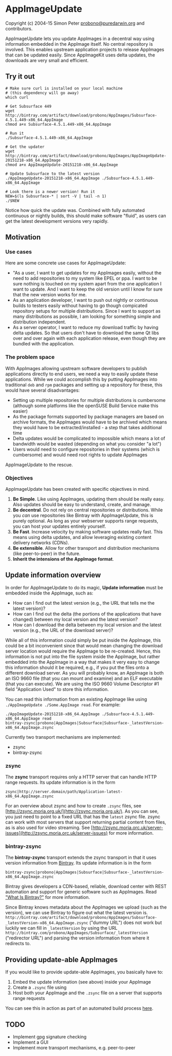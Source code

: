 # AppImageUpdate

Copyright (c) 2004-15 Simon Peter <probono@puredarwin.org> and contributors.

AppImageUpdate lets you update AppImages in a decentral way using information embedded in the AppImage itself. No central repository is involved. This enables upstream application projects to release AppImages that can be updated easily. Since AppImageKit uses delta updates, the downloads are very small and efficient.

## Try it out

```
# Make sure curl is installed on your local machine
# (this dependency will go away)
which curl

# Get Subsurface 449
wget http://bintray.com/artifact/download/probono/AppImages/Subsurface-4.5.1.449-x86_64.AppImage
chmod a+x Subsurface-4.5.1.449-x86_64.AppImage

# Run it
./Subsurface-4.5.1.449-x86_64.AppImage

# Get the updater
wget http://bintray.com/artifact/download/probono/AppImages/AppImageUpdate-20151218-x86_64.AppImage
chmod a+x AppImageUpdate-20151218-x86_64.AppImage

# Update Subsurface to the latest version
./AppImageUpdate-20151218-x86_64.AppImage ./Subsurface-4.5.1.449-x86_64.AppImage

# Look there is a newer version! Run it
NEW=$(ls Subsurface-* | sort -V | tail -n 1)
./$NEW
```

Notice how quick the update was. Combined with fully automated continuous or nightly builds, this should make software "fluid", as users can get the latest development versions very rapidly.

## Motivation

### Use cases

Here are some concrete use cases for AppImageUpdate:

 * "As a user, I want to get updates for my AppImages easily, without the need to add repositories to my system like EPEL or ppa. I want to be sure nothing is touched on my system apart from the one application I want to update. And I want to keep the old version until I know for sure that the new version works for me.
 * As an application developer, I want to push out nightly or continuous builds to testers easily without having to go though compicated repository setups for multiple distributions. Since I want to support as many distributions as possible, I am looking for something simple and distribution independent.
 * As a server operator, I want to reduce my download traffic by having delta updates. So that users don't have to download the same Qt libs over and over again with each application release, even though they are bundled with the application.

### The problem space

With AppImages allowing upstream software developers to publish applications directly to end users, we need a way to easily update these applications. While we could accomplish this by putting AppImages into traditional `deb` and `rpm` packages and setting up a repository for these, this would have several disadvantages:

 * Setting up multiple repositories for multiple distributions is cumbersome (although some platforms like the openSUSE Build Service make this easier)
 * As the package formats supported by package managers are based on archive formats, the AppImages would have to be archived which means they would have to be extracted/installed - a step that takes additional time
 * Delta updates would be complicated to impossible which means a lot of bandwidth would be wasted (depending on what you consider "a lot")
 * Users would need to configure repositories in their systems (which is cumbersome) and would need root rights to update AppImages

AppImageUpdate to the rescue.

### Objectives

AppImageUpdate has been created with specific objectives in mind.

 1. __Be Simple__. Like using AppImages, updating them should be really easy. Also updates should be easy to understand, create, and manage.
 2. __Be decentral__. Do not rely on central repositories or distributions. While you _can_ use repositories like Bintray with AppImageUpdate, this is purely optional. As long as your webserver supports range requests, you can host your updates entirely yourself.
 3. __Be Fast__. Increase velocity by making software updates really fast. This means using delta updates, and allow leveraging existing content delivery networks (CDNs).
 4. __Be extensible__. Allow for other transport and distribution mechanisms (like peer-to-peer) in the future.
 5. __Inherit the intensions of the AppImage format__.

## Update information overview

In order for AppImageUpdate to do its magic, __Update information__ must be embedded inside the AppImage, such as:
 * How can I find out the latest version (e.g., the URL that tells me the latest version)?
 * How can I find out the delta (the portions of the applications that have changed) between my local version and the latest version?
 * How can I download the delta between my local version and the latest version (e.g., the URL of the download server)?

While all of this information could simply be put inside the AppImage, this could be a bit inconvenient since that would mean changing the download server location would require the AppImage to be re-created. Hence, this information is not put into the file system inside the AppImage, but rather embedded into the AppImage in a way that makes it very easy to change this information should it be required, e.g., if you put the files onto a different download server. As you will probably know, an AppImage is both an ISO 9660 file (that you can mount and examine) and an ELF executable (that you can execute). We are using the ISO 9660 Volume Descriptor #1 field "Application Used" to store this information.

You can read this information from an existing AppImage like using `./AppImageUpdate ./Some.AppImage read`. For example:

```
./AppImageUpdate-20151218-x86_64.AppImage ./Subsurface-4.5.1.449-x86_64.AppImage read
bintray-zsync|probono|AppImages|Subsurface|Subsurface-_latestVersion-x86_64.AppImage.zsync
```

Currently two transport mechanisms are implemented:
 * zsync
 * bintray-zsync
 
### zsync

The __zsync__ transport requires only a HTTP server that can handle HTTP range requests. Its update information is in the form

```
zsync|http://server.domain/path/Application-latest-x86_64.AppImage.zsync
```

For an overview about zsync and how to create `.zsync` files, see [http://zsync.moria.org.uk/](http://zsync.moria.org.uk/).
As you can see, you just need to point to a fixed URL that has the `latest` zsync file. zsync can work with most servers that support returning partial content from files, as is also used for video streaming. See [http://zsync.moria.orc.uk/server-issues](http://zsync.moria.orc.uk/server-issues) for more information.

### bintray-zsync

The __bintray-zsync__ transport extends the zsync transport in that it uses version information from [Bintray](http://bintray.com/). Its update information is in the form

```
bintray-zsync|probono|AppImages|Subsurface|Subsurface-_latestVersion-x86_64.AppImage.zsync
```

Bintray gives developers a CDN-based, reliable, download center with REST automation and support for generic software such as AppImages. Read ["What Is Bintray?"](http://bintray.com/docs/usermanual/whatisbintray/whatisbintray_whatisbintray.html) for more information.

Since Bintray knows metadata about the AppImages we upload (such as the version), we can use Bintray to figure out what the latest version is. `http://bintray.com/artifact/download/probono/AppImages/Subsurface-_latestVersion-x86_64.AppImage.zsync` ("dummy URL") does not work but luckily we can fill in `_latestVersion` by using the URL `http://bintray.com/probono/AppImages/Subsurface/_latestVersion` ("redirector URL") and parsing the version information from where it redirects to.

## Providing update-able AppImages

If you would like to provide update-able AppImages, you basically have to:
 1. Embed the update information (see above) inside your AppImage
 2. Create a `.zsync` file using 
 3. Host both your AppImage and the `.zsync` file on a server that supports range requests

You can see this in action as part of an automated build process [here](https://github.com/probonopd/AppImages/blob/1249ce96f1a2bac1cb7a397bde1f74a87e86edf2/bintray.sh#L138-L151).

## TODO

 * Implement gpg signature checking
 * Implement a GUI
 * Implement more transport mechanisms, e.g. peer-to-peer
